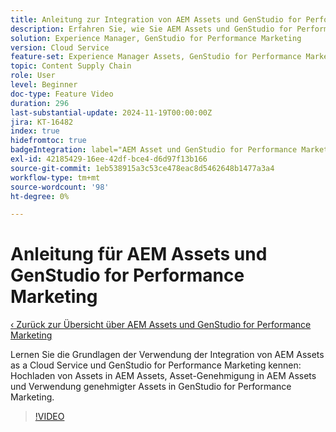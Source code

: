 ```yaml
---
title: Anleitung zur Integration von AEM Assets und GenStudio for Performance Marketing
description: Erfahren Sie, wie Sie AEM Assets und GenStudio for Performance Marketing verwenden, vom Hochladen und Genehmigen von Assets in AEM bis zur Verwendung von Assets in GenStudio for Performance Marketing.
solution: Experience Manager, GenStudio for Performance Marketing
version: Cloud Service
feature-set: Experience Manager Assets, GenStudio for Performance Marketing
topic: Content Supply Chain
role: User
level: Beginner
doc-type: Feature Video
duration: 296
last-substantial-update: 2024-11-19T00:00:00Z
jira: KT-16482
index: true
hidefromtoc: true
badgeIntegration: label="AEM Asset und GenStudio for Performance Marketing" type="positive"
exl-id: 42185429-16ee-42df-bce4-d6d97f13b166
source-git-commit: 1eb538915a3c53ce478eac8d5462648b1477a3a4
workflow-type: tm+mt
source-wordcount: '98'
ht-degree: 0%

---
```


# Anleitung für AEM Assets und GenStudio for Performance Marketing

[‹ Zurück zur Übersicht über AEM Assets und GenStudio for Performance Marketing](./overview.md)

Lernen Sie die Grundlagen der Verwendung der Integration von AEM Assets as a Cloud Service und GenStudio for Performance Marketing kennen: Hochladen von Assets in AEM Assets, Asset-Genehmigung in AEM Assets und Verwendung genehmigter Assets in GenStudio for Performance Marketing.

>[!VIDEO](https://video.tv.adobe.com/v/3439264/?learn=on&enablevpops)
